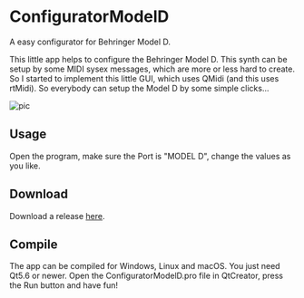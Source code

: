 # ConfiguratorModelD
A easy configurator for Behringer Model D.

This little app helps to configure the Behringer Model D. This synth can be setup by some MIDI sysex messages, which are more or less hard to create. So I started to implement this little GUI, which uses QMidi (and this uses rtMidi). So everybody can setup the Model D by some simple clicks...

![pic](https://image.ibb.co/dYa6dm/Bildschirmfoto.png)

## Usage
Open the program, make sure the Port is "MODEL D", change the values as you like.

## Download
Download a release [here](https://github.com/masc4ii/ConfiguratorModelD/releases).

## Compile
The app can be compiled for Windows, Linux and macOS. You just need Qt5.6 or newer. Open the ConfiguratorModelD.pro file in QtCreator, press the Run button and have fun!
